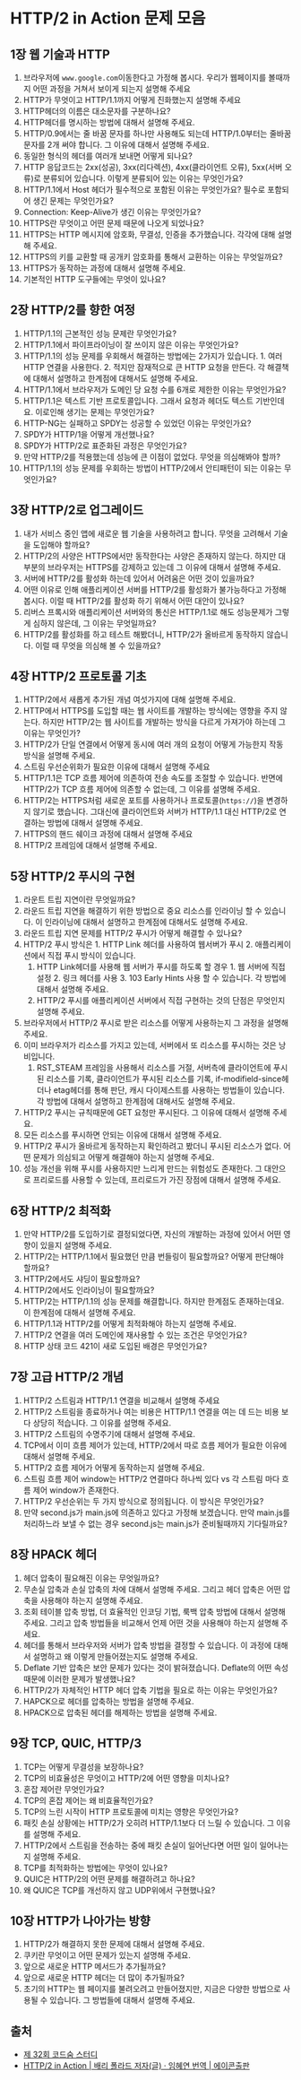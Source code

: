 # HTTP/2 in Action 문제 모음

## 1장 웹 기술과 HTTP

1. 브라우저에 `www.google.com`이동한다고 가정해 봅시다. 우리가 웹페이지를 볼때까지 어떤 과정을 거쳐서 보이게 되는지 설명해 주세요
2. HTTP가 무엇이고 HTTP/1.1까지 어떻게 진화했는지 설명해 주세요
3. HTTP헤더의 이름은 대소문자를 구분하나요?
4. HTTP헤더를 명시하는 방법에 대해서 설명해 주세요.
5. HTTP/0.9에서는 줄 바꿈 문자를 하나만 사용해도 되는데 HTTP/1.0부터는 줄바꿈 문자를 2개 써야 합니다. 그 이유에 대해서 설명해 주세요.
6. 동일한 형식의 헤더를 여러개 보내면 어떻게 되나요?
7. HTTP 응답코드는 2xx(성공), 3xx(리다렉션), 4xx(클라이언트 오류), 5xx(서버 오류)로 분류되어 있습니다. 이렇게 분류되어 있는 이유는 무엇인가요?
8. HTTP/1.1에서 Host 헤더가 필수적으로 포함된 이유는 무엇인가요? 필수로 포함되어 생긴 문제는 무엇인가요?
9. Connection: Keep-Alive가 생긴 이유는 무엇인가요?
10. HTTPS란 무엇이고 어떤 문제 때문에 나오게 되었나요?
11. HTTPS는 HTTP 메시지에 암호화, 무결성, 인증을 추가했습니다. 각각에 대해 설명해 주세요.
12. HTTPS의 키를 교환할 때 공개키 암호화를 통해서 교환하는 이유는 무엇일까요?
13. HTTPS가 동작하는 과정에 대해서 설명해 주세요.
14. 기본적인 HTTP 도구들에는 무엇이 있나요?

## 2장 HTTP/2를 향한 여정

1. HTTP/1.1의 근본적인 성능 문제란 무엇인가요?
2. HTTP/1.1에서 파이프라이닝이 잘 쓰이지 않은 이유는 무엇인가요?
3. HTTP/1.1의 성능 문제를 우회해서 해결하는 방법에는 2가지가 있습니다. 1. 여러 HTTP 연결을 사용한다. 2. 적지만 잠재적으로 큰 HTTP 요청을 만든다. 각 해결책에 대해서 설명하고 한계점에 대해서도 설명해 주세요.
4. HTTP/1.1에서 브라우저가 도메인 당 요청 수를 6개로 제한한 이유는 무엇인가요?
5. HTTP/1.1은 텍스트 기반 프로토콜입니다. 그래서 요청과 헤더도 텍스트 기반인데요. 이로인해 생기는 문제는 무엇인가요?
6. HTTP-NG는 실패하고 SPDY는 성공할 수 있었던 이유는 무엇인가요? 
7. SPDY가 HTTP/1을 어떻게 개선했나요?
8. SPDY가 HTTP/2로 표준화된 과정은 무엇인가요?
9. 만약 HTTP/2를 적용했는데 성능에 큰 이점이 없었다. 무엇을 의심해봐야 할까?
10. HTTP/1.1의 성능 문제를 우회하는 방법이 HTTP/2에서 안티패턴이 되는 이유는 무엇인가요?

## 3장 HTTP/2로 업그레이드

1. 내가 서비스 중인 앱에 새로운 웹 기술을 사용하려고 합니다. 무엇을 고려해서 기술을 도입해야 할까요?
2. HTTP/2의 사양은 HTTPS에서만 동작한다는 사양은 존재하지 않는다. 하지만 대부분의 브라우저는 HTTPS를 강제하고 있는데 그 이유에 대해서 설명해 주세요.
3. 서버에 HTTP/2를 활성화 하는데 있어서 어려움은 어떤 것이 있을까요?
4. 어떤 이유로 인해 애플리케이션 서버를 HTTP/2를 활성화가 불가능하다고 가정해 봅시다. 이럴 때 HTTP/2를 활성화 하기 위해서 어떤 대안이 있나요?
5. 리버스 프록시와 애플리케이션 서버와의 통신은 HTTP/1.1로 해도 성능문제가 그렇게 심하지 않은데, 그 이유는 무엇일까요?
6. HTTP/2를 활성화를 하고 테스트 해봤더니, HTTP/2가 올바르게 동작하지 않습니다. 이럴 때 무엇을 의심해 볼 수 있을까요?

## 4장 HTTP/2 프로토콜 기초

1. HTTP/2에서 새롭게 추가된 개념 여섯가지에 대해 설명해 주세요.
2. HTTP에서 HTTPS를 도입할 때는 웹 사이트를 개발하는 방식에는 영향을 주지 않는다. 하지만 HTTP/2는 웹 사이트를 개발하는 방식을 다르게 가져가야 하는데 그 이유는 무엇인가?
3. HTTP/2가 단일 연결에서 어떻게 동시에 여러 개의 요청이 어떻게 가능한지 작동 방식을 설명해 주세요.
4. 스트림 우선순위화가 필요한 이유에 대해서 설명해 주세요
5. HTTP/1.1은 TCP 흐름 제어에 의존하여 전송 속도를 조절할 수 있습니다. 반면에 HTTP/2가 TCP 흐름 제어에 의존할 수 없는데, 그 이유를 설명해 주세요.
6. HTTP/2는 HTTPS처럼 새로운 포트를 사용하거나 프로토콜(`https://`)을 변경하지 않기로 했습니다. 그대신에 클라이언트와 서버가 HTTP/1.1 대신 HTTP/2로 연결하는 방법에 대해서 설명해 주세요.
7. HTTPS의 핸드 쉐이크 과정에 대해서 설명해 주세요
8. HTTP/2 프레임에 대해서 설명해 주세요.

## 5장 HTTP/2 푸시의 구현

1. 라운트 트립 지연이란 무엇일까요?
2. 라운드 트립 지연을 해결하기 위한 방법으로 중요 리소스를 인라이닝 할 수 있습니다. 이 인라이닝에 대해서 설명하고 한계점에 대해서도 설명해 주세요.
3. 라운드 트립 지연 문제를 HTTP/2 푸시가 어떻게 해결할 수 있나요?
4. HTTP/2 푸시 방식은 1. HTTP Link 헤더를 사용하여 웹서버가 푸시 2. 애플리케이션에서 직접 푸시 방식이 있습니다.
    1. HTTP Link헤더를 사용해 웹 서버가 푸시를 하도록 할 경우 1. 웹 서버에 직접 설정 2. 링크 헤더를 사용 3. 103 Early Hints 사용 할 수 있습니다. 각 방법에 대해서 설명해 주세요.
    2. HTTP/2 푸시를 애플리케이션 서버에서 직접 구현하는 것의 단점은 무엇인지 설명해 주세요.
5. 브라우저에서 HTTP/2 푸시로 받은 리소스를 어떻게 사용하는지 그 과정을 설명해 주세요.
6. 이미 브라우저가 리소스를 가지고 있는데, 서버에서 또 리소스를 푸시하는 것은 낭비입니다. 
    1. RST_STEAM 프레임을 사용해서 리소스를 거절, 서버측에 클라이언트에 푸시된 리소스를 기록, 클라이언트가 푸시된 리소스를 기록, if-modifield-since헤더나 etag헤더를 통해 판단, 캐시 다이제스트를 사용하는 방법들이 있습니다. 각 방법에 대해서 설명하고 한계점에 대해서도 설명해 주세요.
7. HTTP/2 푸시는 규칙때문에 GET 요청만 푸시된다. 그 이유에 대해서 설명해 주세요.
8. 모든 리소스를 푸시하면 안되는 이유에 대해서 설명해 주세요.
9. HTTP/2 푸시가 올바르게 동작하는지 확인하려고 봤더니 푸시된 리소스가 없다. 어떤 문제가 의심되고 어떻게 해결해야 하는지 설명해 주세요.
10. 성능 개선을 위해 푸시를 사용하지만 느리게 만드는 위험성도 존재한다. 그 대안으로 프리로드를 사용할 수 있는데, 프리로드가 가진 장점에 대해서 설명해 주세요.

## 6장 HTTP/2 최적화

1. 만약 HTTP/2를 도입하기로 결정되었다면, 자신의 개발하는 과정에 있어서 어떤
   영향이 있을지 설명해 주세요.
2. HTTP/2는 HTTP/1.1에서 필요했던 만큼 번들링이 필요할까요? 어떻게 판단해야
   할까요?
3. HTTP/2에서도 샤딩이 필요할까요?
4. HTTP/2에서도 인라이닝이 필요할까요?
5. HTTP/2는 HTTP/1.1의 성능 문제를 해결합니다. 하지만 한계점도 존재하는데요. 이
   한계점에 대해서 설명해 주세요.
6. HTTP/1.1과 HTTP/2를 어떻게 최적화해야 하는지 설명해 주세요.
7. HTTP/2 연결을 여러 도메인에 재사용할 수 있는 조건은 무엇인가요?
8. HTTP 상태 코드 421이 새로 도입된 배경은 무엇인가요?

## 7장 고급 HTTP/2 개념

1. HTTP/2 스트림과 HTTP/1.1 연결을 비교해서 설명해 주세요
2. HTTP/2 스트림을 종료하거나 여는 비용은 HTTP/1.1 연결을 여는 데 드는 비용 보다 상당히 적습니다. 그 이유를 설명해 주세요.
3. HTTP/2 스트림의 수명주기에 대해서 설명해 주세요.
4. TCP에서 이미 흐름 제어가 있는데, HTTP/2에서 따로 흐름 제어가 필요한 이유에 대해서 설명해 주세요.
5. HTTP/2 흐름 제어가 어떻게 동작하는지 설명해 주세요.
6. 스트림 흐름 제어 window는 HTTP/2 연결마다 하나씩 있다 vs 각 스트림 마다 흐름 제어 window가 존재한다.
7. HTTP/2 우선순위는 두 가지 방식으로 정의됩니다. 이 방식은 무엇인가요?
8. 만약 second.js가 main.js에 의존하고 있다고 가정해 보겠습니다. 만약 main.js를 처리하느라 보낼 수 없는 경우 second.js는 main.js가 준비될때까지 기다릴까요?

## 8장 HPACK 헤더

1. 헤더 압축이 필요해진 이유는 무엇일까요?
2. 무손실 압축과 손실 압축의 차에 대해서 설명해 주세요. 그리고 헤더 압축은 어떤 압축을  사용해야 하는지 설명해 주세요.
3. 조회 테이블 압축 방법, 더 효율적인 인코딩 기법, 룩백 압축 방법에 대해서 설명해 주세요. 그리고 압축 방법들을 비교해서 언제 어떤 것을 사용해야 하는지 설명해 주세요.
4. 헤더를 통해서 브라우저와 서버가 압축 방법을 결정할 수 있습니다. 이 과정에 대해서 설명하고 왜 이렇게 만들어졌는지도 설명해 주세요.
5. Deflate 기반 압축은 보안 문제가 있다는 것이 밝혀졌습니다. Deflate의 어떤 속성 때문에 이러한 문제가 발생했나요?
6. HTTP/2가 자체적인 HTTP 헤더 압축 기법을 필요로 하는 이유는 무엇인가요?
7. HAPCK으로 헤더를 압축하는 방법을 설명해 주세요.
8. HPACK으로 압축된 헤더를 해제하는 방법을 설명해 주세요.

## 9장 TCP, QUIC, HTTP/3

1. TCP는 어떻게 무결성을 보장하나요?
2. TCP의 비효율성은 무엇이고 HTTP/2에 어떤 영향을 미치나요?
3. 혼잡 제어란 무엇인가요?
4. TCP의 혼잡 제어는 왜 비효율적인가요?
5. TCP의 느린 시작이 HTTP 프로토콜에 미치는 영향은 무엇인가요?
6. 패킷 손실 상황에는 HTTP/2가 오히려 HTTP/1.1보다 더 느릴 수 있습니다. 그 이유를 설명해 주세요.
7. HTTP/2에서 스트림을 전송하는 중에 패킷 손실이 일어난다면 어떤 일이 일어나는지 설명해 주세요.
8. TCP를 최적화하는 방법에는 무엇이 있나요?
9. QUIC은 HTTP/2의 어떤  문제를 해결하려고 하나요?
10. 왜 QUIC은 TCP를 개선하지 않고 UDP위에서 구현했나요?

## 10장 HTTP가 나아가는 방향

1. HTTP/2가 해결하지 못한 문제에 대해서 설명해 주세요.
2. 쿠키란 무엇이고 어떤 문제가 있는지 설명해 주세요.
3. 앞으로 새로운 HTTP 메서드가 추가될까요?
4. 앞으로 새로운 HTTP 헤더는 더 많이 추가될까요?
5. 초기의 HTTP는 웹 페이지를 불려오려고 만들어졌지만, 지금은 다양한 방법으로 사용될 수 있습니다. 그 방법들에 대해서 설명해 주세요.

## 출처

- [제 32회 코드숨 스터디](https://www.codesoom.com/courses/soomtudy?utm_source=%08github&utm_medium=repo&utm_campaign=http2-in-action)
- [HTTP/2 in Action \| 배리 폴라드 저자(글) · 임혜연 번역 \| 에이콘출판](https://product.kyobobook.co.kr/detail/S000001804952)

